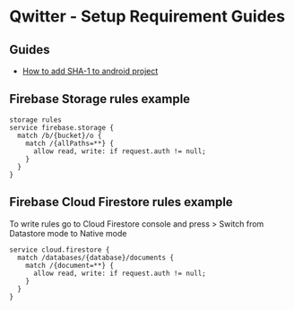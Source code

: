# Qwitter - Setup Requirement Guides
  
## Guides
- [How to add SHA-1 to android project](https://stackoverflow.com/questions/39144629/how-to-add-sha-1-to-android-application) 


## Firebase Storage rules example
```
storage rules
service firebase.storage {
  match /b/{bucket}/o {
    match /{allPaths=**} {
      allow read, write: if request.auth != null;
    }
  }
}
```

## Firebase Cloud Firestore rules example
To write rules go to Cloud Firestore console and press > Switch from Datastore mode to Native mode 
```
service cloud.firestore {
  match /databases/{database}/documents {
    match /{document=**} {
      allow read, write: if request.auth != null;
    }
  }
}
```
